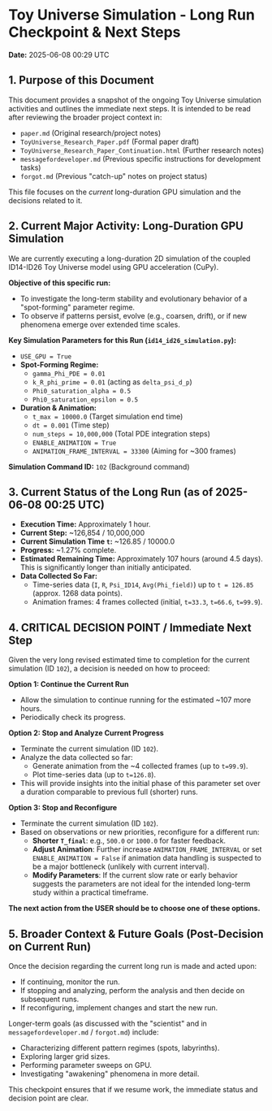# Toy Universe Simulation - Long Run Checkpoint & Next Steps

**Date:** 2025-06-08 00:29 UTC

## 1. Purpose of this Document

This document provides a snapshot of the ongoing Toy Universe simulation activities and outlines the immediate next steps. It is intended to be read after reviewing the broader project context in:
- `paper.md` (Original research/project notes)
- `ToyUniverse_Research_Paper.pdf` (Formal paper draft)
- `ToyUniverse_Research_Paper_Continuation.html` (Further research notes)
- `messagefordeveloper.md` (Previous specific instructions for development tasks)
- `forgot.md` (Previous "catch-up" notes on project status)

This file focuses on the *current* long-duration GPU simulation and the decisions related to it.

## 2. Current Major Activity: Long-Duration GPU Simulation

We are currently executing a long-duration 2D simulation of the coupled ID14-ID26 Toy Universe model using GPU acceleration (CuPy).

**Objective of this specific run:**
- To investigate the long-term stability and evolutionary behavior of a "spot-forming" parameter regime.
- To observe if patterns persist, evolve (e.g., coarsen, drift), or if new phenomena emerge over extended time scales.

**Key Simulation Parameters for this Run (`id14_id26_simulation.py`):**
- `USE_GPU = True`
- **Spot-Forming Regime:**
    - `gamma_Phi_PDE = 0.01`
    - `k_R_phi_prime = 0.01` (acting as `delta_psi_d_p`)
    - `Phi0_saturation_alpha = 0.5`
    - `Phi0_saturation_epsilon = 0.5`
- **Duration & Animation:**
    - `t_max = 10000.0` (Target simulation end time)
    - `dt = 0.001` (Time step)
    - `num_steps = 10,000,000` (Total PDE integration steps)
    - `ENABLE_ANIMATION = True`
    - `ANIMATION_FRAME_INTERVAL = 33300` (Aiming for ~300 frames)

**Simulation Command ID:** `102` (Background command)

## 3. Current Status of the Long Run (as of 2025-06-08 00:25 UTC)

- **Execution Time:** Approximately 1 hour.
- **Current Step:** ~126,854 / 10,000,000
- **Current Simulation Time `t`:** ~126.85 / 10000.0
- **Progress:** ~1.27% complete.
- **Estimated Remaining Time:** Approximately 107 hours (around 4.5 days). This is significantly longer than initially anticipated.
- **Data Collected So Far:**
    - Time-series data (`I`, `R`, `Psi_ID14`, `Avg(Phi_field)`) up to `t = 126.85` (approx. 1268 data points).
    - Animation frames: 4 frames collected (initial, `t=33.3`, `t=66.6`, `t=99.9`).

## 4. CRITICAL DECISION POINT / Immediate Next Step

Given the very long revised estimated time to completion for the current simulation (ID `102`), a decision is needed on how to proceed:

**Option 1: Continue the Current Run**
- Allow the simulation to continue running for the estimated ~107 more hours.
- Periodically check its progress.

**Option 2: Stop and Analyze Current Progress**
- Terminate the current simulation (ID `102`).
- Analyze the data collected so far:
    - Generate animation from the ~4 collected frames (up to `t=99.9`).
    - Plot time-series data (up to `t=126.8`).
- This will provide insights into the initial phase of this parameter set over a duration comparable to previous full (shorter) runs.

**Option 3: Stop and Reconfigure**
- Terminate the current simulation (ID `102`).
- Based on observations or new priorities, reconfigure for a different run:
    - **Shorter `T_final`**: e.g., `500.0` or `1000.0` for faster feedback.
    - **Adjust Animation**: Further increase `ANIMATION_FRAME_INTERVAL` or set `ENABLE_ANIMATION = False` if animation data handling is suspected to be a major bottleneck (unlikely with current interval).
    - **Modify Parameters**: If the current slow rate or early behavior suggests the parameters are not ideal for the intended long-term study within a practical timeframe.

**The next action from the USER should be to choose one of these options.**

## 5. Broader Context & Future Goals (Post-Decision on Current Run)

Once the decision regarding the current long run is made and acted upon:
- If continuing, monitor the run.
- If stopping and analyzing, perform the analysis and then decide on subsequent runs.
- If reconfiguring, implement changes and start the new run.

Longer-term goals (as discussed with the "scientist" and in `messagefordeveloper.md` / `forgot.md`) include:
- Characterizing different pattern regimes (spots, labyrinths).
- Exploring larger grid sizes.
- Performing parameter sweeps on GPU.
- Investigating "awakening" phenomena in more detail.

This checkpoint ensures that if we resume work, the immediate status and decision point are clear.

